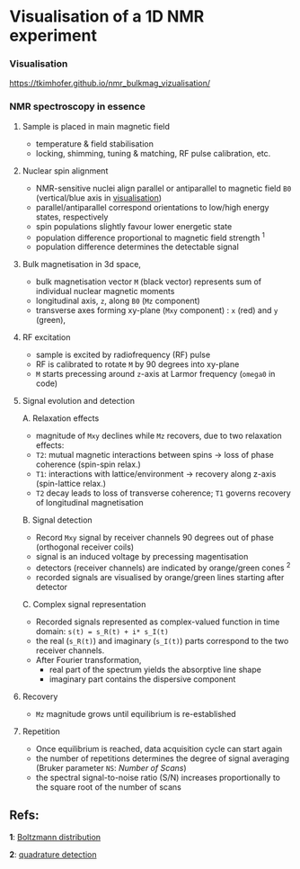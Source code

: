 # Visualisation of a 1D NMR experiment

### Visualisation

https://tkimhofer.github.io/nmr_bulkmag_vizualisation/

### NMR spectroscopy in essence
1. Sample is placed in main magnetic field 
     - temperature & field stabilisation
     - locking, shimming, tuning & matching, RF pulse calibration, etc.

2. Nuclear spin alignment
     - NMR-sensitive nuclei align parallel or antiparallel to magnetic field `B0` (vertical/blue axis in [visualisation](https://tkimhofer.github.io/nmr_bulkmag_vizualisation/))
     - parallel/antiparallel correspond orientations to low/high energy states, respectively
     - spin populations slightly favour lower energetic state
     - population difference proportional to magnetic field strength <sup id="boltz">1</sup>
     - population difference determines the detectable signal
    
3. Bulk magnetisation in 3d space,
     - bulk magnetisation vector `M` (black vector) represents sum of individual nuclear magnetic moments
     - longitudinal axis, `z`,  along `B0` (`Mz` component)
     - transverse axes forming xy-plane (`Mxy` component) : `x` (red) and `y` (green), 
    
4. RF excitation
     - sample is excited by radiofrequency (RF) pulse
     - RF is calibrated to rotate `M` by 90 degrees into xy-plane
     - `M` starts precessing around `z`-axis at Larmor frequency (`omega0` in code)
    
5. Signal evolution and detection
   
   A. Relaxation effects
     - magnitude of `Mxy` declines while `Mz` recovers, due to two relaxation effects:
     - `T2`: mutual magnetic interactions between spins → loss of phase coherence (spin-spin relax.)
     - `T1`: interactions with lattice/environment → recovery along z-axis (spin-lattice relax.)
     - `T2` decay leads to loss of transverse coherence; `T1` governs recovery of longitudinal magnetisation
    
   B. Signal detection
     - Record `Mxy` signal by receiver channels 90 degrees out of phase (orthogonal receiver coils)
     - signal is an induced voltage by precessing magentisation
     - detectors (receiver channels) are indicated by orange/green cones <sup id="quad">2</sup>
     - recorded signals are visualised by orange/green lines starting after detector
    
   C. Complex signal representation
    - Recorded signals represented as complex-valued function in time domain: `s(t) = s_R(t) + i* s_I(t)`
    - the real (`s_R(t)`) and imaginary (`s_I(t)`) parts correspond to the two receiver channels.
    - After Fourier transformation,
        - real part of the spectrum yields the absorptive line shape
        - imaginary part contains the dispersive component
        
6. Recovery
     - `Mz` magnitude grows until equilibrium is re-established
    
7. Repetition 
     - Once equilibrium is reached, data acquisition cycle can start again
     - the number of repetitions determines the degree of signal averaging (Bruker parameter `NS`: *Number of Scans*) 
     - the spectral signal-to-noise ratio (S/N) increases proportionally to the square root of the number of scans


## Refs:

<b id="quad">1</b>: [Boltzmann distribution](https://magnetic-resonance.org/ch/02-03.html)

<b id="quad">2</b>: [quadrature detection](https://en.wikipedia.org/wiki/In-phase_and_quadrature_components)
